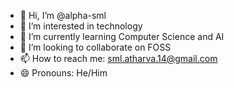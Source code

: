 - 👋 Hi, I’m @alpha-sml
- 👀 I’m interested in technology
- 🌱 I’m currently learning Computer Science and AI
- 💞️ I’m looking to collaborate on FOSS
- 📫 How to reach me: sml.atharva.14@gmail.com
- 😄 Pronouns: He/Him
